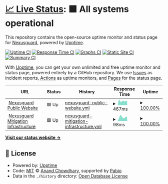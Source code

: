 # [📈 Live Status](https://nexusguard.github.io/uptime): <!--live status--> **🟩 All systems operational**

This repository contains the open-source uptime monitor and status page for [Nexusguard](https://www.nexusguard.com), powered by [Upptime](https://github.com/upptime/upptime).

[![Uptime CI](https://github.com/nexusguard/uptime/workflows/Uptime%20CI/badge.svg)](https://github.com/nexusguard/uptime/actions?query=workflow%3A%22Uptime+CI%22)
[![Response Time CI](https://github.com/nexusguard/uptime/workflows/Response%20Time%20CI/badge.svg)](https://github.com/nexusguard/uptime/actions?query=workflow%3A%22Response+Time+CI%22)
[![Graphs CI](https://github.com/nexusguard/uptime/workflows/Graphs%20CI/badge.svg)](https://github.com/nexusguard/uptime/actions?query=workflow%3A%22Graphs+CI%22)
[![Static Site CI](https://github.com/nexusguard/uptime/workflows/Static%20Site%20CI/badge.svg)](https://github.com/nexusguard/uptime/actions?query=workflow%3A%22Static+Site+CI%22)
[![Summary CI](https://github.com/nexusguard/uptime/workflows/Summary%20CI/badge.svg)](https://github.com/nexusguard/uptime/actions?query=workflow%3A%22Summary+CI%22)

With [Upptime](https://upptime.js.org), you can get your own unlimited and free uptime monitor and status page, powered entirely by a GitHub repository. We use [Issues](https://github.com/nexusguard/uptime/issues) as incident reports, [Actions](https://github.com/nexusguard/uptime/actions) as uptime monitors, and [Pages](https://nexusguard.github.io/uptime) for the status page.

<!--start: status pages-->
<!-- This summary is generated by Upptime (https://github.com/upptime/upptime) -->
<!-- Do not edit this manually, your changes will be overwritten -->
<!-- prettier-ignore -->
| URL | Status | History | Response Time | Uptime |
| --- | ------ | ------- | ------------- | ------ |
| <img alt="" src="https://icons.duckduckgo.com/ip3/www.nexusguard.com.ico" height="13"> [Nexusguard Public Website](https://www.nexusguard.com) | 🟩 Up | [nexusguard-public-website.yml](https://github.com/nexusguard/uptime/commits/HEAD/history/nexusguard-public-website.yml) | <details><summary><img alt="Response time graph" src="./graphs/nexusguard-public-website/response-time-week.png" height="20"> 467ms</summary><br><a href="https://nexusguard.github.io/uptime/history/nexusguard-public-website"><img alt="Response time 398" src="https://img.shields.io/endpoint?url=https%3A%2F%2Fraw.githubusercontent.com%2Fnexusguard%2Fuptime%2FHEAD%2Fapi%2Fnexusguard-public-website%2Fresponse-time.json"></a><br><a href="https://nexusguard.github.io/uptime/history/nexusguard-public-website"><img alt="24-hour response time 438" src="https://img.shields.io/endpoint?url=https%3A%2F%2Fraw.githubusercontent.com%2Fnexusguard%2Fuptime%2FHEAD%2Fapi%2Fnexusguard-public-website%2Fresponse-time-day.json"></a><br><a href="https://nexusguard.github.io/uptime/history/nexusguard-public-website"><img alt="7-day response time 467" src="https://img.shields.io/endpoint?url=https%3A%2F%2Fraw.githubusercontent.com%2Fnexusguard%2Fuptime%2FHEAD%2Fapi%2Fnexusguard-public-website%2Fresponse-time-week.json"></a><br><a href="https://nexusguard.github.io/uptime/history/nexusguard-public-website"><img alt="30-day response time 472" src="https://img.shields.io/endpoint?url=https%3A%2F%2Fraw.githubusercontent.com%2Fnexusguard%2Fuptime%2FHEAD%2Fapi%2Fnexusguard-public-website%2Fresponse-time-month.json"></a><br><a href="https://nexusguard.github.io/uptime/history/nexusguard-public-website"><img alt="1-year response time 398" src="https://img.shields.io/endpoint?url=https%3A%2F%2Fraw.githubusercontent.com%2Fnexusguard%2Fuptime%2FHEAD%2Fapi%2Fnexusguard-public-website%2Fresponse-time-year.json"></a></details> | <details><summary><a href="https://nexusguard.github.io/uptime/history/nexusguard-public-website">100.00%</a></summary><a href="https://nexusguard.github.io/uptime/history/nexusguard-public-website"><img alt="All-time uptime 100.00%" src="https://img.shields.io/endpoint?url=https%3A%2F%2Fraw.githubusercontent.com%2Fnexusguard%2Fuptime%2FHEAD%2Fapi%2Fnexusguard-public-website%2Fuptime.json"></a><br><a href="https://nexusguard.github.io/uptime/history/nexusguard-public-website"><img alt="24-hour uptime 100.00%" src="https://img.shields.io/endpoint?url=https%3A%2F%2Fraw.githubusercontent.com%2Fnexusguard%2Fuptime%2FHEAD%2Fapi%2Fnexusguard-public-website%2Fuptime-day.json"></a><br><a href="https://nexusguard.github.io/uptime/history/nexusguard-public-website"><img alt="7-day uptime 100.00%" src="https://img.shields.io/endpoint?url=https%3A%2F%2Fraw.githubusercontent.com%2Fnexusguard%2Fuptime%2FHEAD%2Fapi%2Fnexusguard-public-website%2Fuptime-week.json"></a><br><a href="https://nexusguard.github.io/uptime/history/nexusguard-public-website"><img alt="30-day uptime 100.00%" src="https://img.shields.io/endpoint?url=https%3A%2F%2Fraw.githubusercontent.com%2Fnexusguard%2Fuptime%2FHEAD%2Fapi%2Fnexusguard-public-website%2Fuptime-month.json"></a><br><a href="https://nexusguard.github.io/uptime/history/nexusguard-public-website"><img alt="1-year uptime 100.00%" src="https://img.shields.io/endpoint?url=https%3A%2F%2Fraw.githubusercontent.com%2Fnexusguard%2Fuptime%2FHEAD%2Fapi%2Fnexusguard-public-website%2Fuptime-year.json"></a></details>
| <img alt="" src="https://icons.duckduckgo.com/ip3/www.nexusguard.com.ico" height="13"> [Nexusguard Mitigation Infrastructure](https://www.nexusguard.com) | 🟩 Up | [nexusguard-mitigation-infrastructure.yml](https://github.com/nexusguard/uptime/commits/HEAD/history/nexusguard-mitigation-infrastructure.yml) | <details><summary><img alt="Response time graph" src="./graphs/nexusguard-mitigation-infrastructure/response-time-week.png" height="20"> 98ms</summary><br><a href="https://nexusguard.github.io/uptime/history/nexusguard-mitigation-infrastructure"><img alt="Response time 73" src="https://img.shields.io/endpoint?url=https%3A%2F%2Fraw.githubusercontent.com%2Fnexusguard%2Fuptime%2FHEAD%2Fapi%2Fnexusguard-mitigation-infrastructure%2Fresponse-time.json"></a><br><a href="https://nexusguard.github.io/uptime/history/nexusguard-mitigation-infrastructure"><img alt="24-hour response time 107" src="https://img.shields.io/endpoint?url=https%3A%2F%2Fraw.githubusercontent.com%2Fnexusguard%2Fuptime%2FHEAD%2Fapi%2Fnexusguard-mitigation-infrastructure%2Fresponse-time-day.json"></a><br><a href="https://nexusguard.github.io/uptime/history/nexusguard-mitigation-infrastructure"><img alt="7-day response time 98" src="https://img.shields.io/endpoint?url=https%3A%2F%2Fraw.githubusercontent.com%2Fnexusguard%2Fuptime%2FHEAD%2Fapi%2Fnexusguard-mitigation-infrastructure%2Fresponse-time-week.json"></a><br><a href="https://nexusguard.github.io/uptime/history/nexusguard-mitigation-infrastructure"><img alt="30-day response time 112" src="https://img.shields.io/endpoint?url=https%3A%2F%2Fraw.githubusercontent.com%2Fnexusguard%2Fuptime%2FHEAD%2Fapi%2Fnexusguard-mitigation-infrastructure%2Fresponse-time-month.json"></a><br><a href="https://nexusguard.github.io/uptime/history/nexusguard-mitigation-infrastructure"><img alt="1-year response time 73" src="https://img.shields.io/endpoint?url=https%3A%2F%2Fraw.githubusercontent.com%2Fnexusguard%2Fuptime%2FHEAD%2Fapi%2Fnexusguard-mitigation-infrastructure%2Fresponse-time-year.json"></a></details> | <details><summary><a href="https://nexusguard.github.io/uptime/history/nexusguard-mitigation-infrastructure">100.00%</a></summary><a href="https://nexusguard.github.io/uptime/history/nexusguard-mitigation-infrastructure"><img alt="All-time uptime 100.00%" src="https://img.shields.io/endpoint?url=https%3A%2F%2Fraw.githubusercontent.com%2Fnexusguard%2Fuptime%2FHEAD%2Fapi%2Fnexusguard-mitigation-infrastructure%2Fuptime.json"></a><br><a href="https://nexusguard.github.io/uptime/history/nexusguard-mitigation-infrastructure"><img alt="24-hour uptime 100.00%" src="https://img.shields.io/endpoint?url=https%3A%2F%2Fraw.githubusercontent.com%2Fnexusguard%2Fuptime%2FHEAD%2Fapi%2Fnexusguard-mitigation-infrastructure%2Fuptime-day.json"></a><br><a href="https://nexusguard.github.io/uptime/history/nexusguard-mitigation-infrastructure"><img alt="7-day uptime 100.00%" src="https://img.shields.io/endpoint?url=https%3A%2F%2Fraw.githubusercontent.com%2Fnexusguard%2Fuptime%2FHEAD%2Fapi%2Fnexusguard-mitigation-infrastructure%2Fuptime-week.json"></a><br><a href="https://nexusguard.github.io/uptime/history/nexusguard-mitigation-infrastructure"><img alt="30-day uptime 100.00%" src="https://img.shields.io/endpoint?url=https%3A%2F%2Fraw.githubusercontent.com%2Fnexusguard%2Fuptime%2FHEAD%2Fapi%2Fnexusguard-mitigation-infrastructure%2Fuptime-month.json"></a><br><a href="https://nexusguard.github.io/uptime/history/nexusguard-mitigation-infrastructure"><img alt="1-year uptime 100.00%" src="https://img.shields.io/endpoint?url=https%3A%2F%2Fraw.githubusercontent.com%2Fnexusguard%2Fuptime%2FHEAD%2Fapi%2Fnexusguard-mitigation-infrastructure%2Fuptime-year.json"></a></details>

<!--end: status pages-->

[**Visit our status website →**](https://nexusguard.github.io/uptime)

## 📄 License

- Powered by: [Upptime](https://github.com/upptime/upptime)
- Code: [MIT](./LICENSE) © [Anand Chowdhary](https://anandchowdhary.com), supported by [Pabio](https://pabio.com)
- Data in the `./history` directory: [Open Database License](https://opendatacommons.org/licenses/odbl/1-0/)
